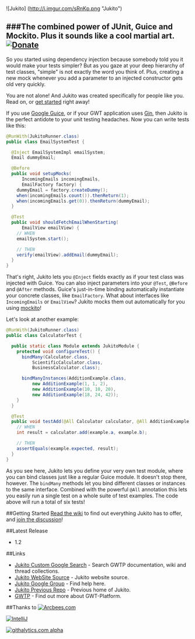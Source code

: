 ![Jukito] (http://i.imgur.com/sRnKp.png "Jukito") 

###The combined power of JUnit, Guice and Mockito. Plus it sounds like a cool martial art.
[![Donate](https://www.paypal.com/en_US/i/btn/btn_donateCC_LG.gif)](https://www.paypal.com/cgi-bin/webscr?cmd=_s-xclick&hosted_button_id=SDCQSKDTWZYCQ)
-----

So you started using dependency injection because somebody told you it would make your tests simpler? But as you gaze at your deep hierarchy of test classes, "simple" is not exactly the word you think of. Plus, creating a new mock whenever you add a parameter to an injected constructor gets old very quickly.

You are not alone! And Jukito was created specifically for people like you. Read on, or [get started](https://github.com/ArcBees/Jukito/wiki) right away!

If you use [Google Guice](http://code.google.com/p/google-guice/), or if your GWT application uses [Gin](http://code.google.com/p/google-gin/), then Jukito is the perfect antidote to your unit testing headaches. Now you can write tests like this:

```java
@RunWith(JukitoRunner.class)
public class EmailSystemTest {

  @Inject EmailSystemImpl emailSystem;
  Email dummyEmail;

  @Before
  public void setupMocks(
      IncomingEmails incomingEmails,
      EmailFactory factory) {
    dummyEmail = factory.createDummy();
    when(incomingEmails.count()).thenReturn(1);
    when(incomingEmails.get(0)).thenReturn(dummyEmail);
  }

  @Test
  public void shouldFetchEmailWhenStarting(
      EmailView emailView) {
    // WHEN
    emailSystem.start();

    // THEN
    verify(emailView).addEmail(dummyEmail);
  }
}
```

That's right, Jukito lets you `@Inject` fields exactly as if your test class was injected with Guice. You can also inject parameters into your `@Test`, `@Before` and `@After` methods. Guice's just-in-time binding automatically instantiate your concrete classes, like `EmailFactory`. What about interfaces like `IncomingEmails` or `EmailView`? Jukito mocks them out automatically for you using [mockito](https://code.google.com/p/mockito/)!

Let's look at another example:

```java
@RunWith(JukitoRunner.class)
public class CalculatorTest {

  public static class Module extends JukitoModule {
    protected void configureTest() {
      bindMany(Calculator.class,
          ScientificCalculator.class,
          BusinessCalculator.class);

      bindManyInstances(AdditionExample.class, 
          new AdditionExample(1, 1, 2),
          new AdditionExample(10, 10, 20),
          new AdditionExample(18, 24, 42));
    }
  }

  @Test
  public void testAdd(@All Calculator calculator, @All AdditionExample example) {
    // WHEN
    int result = calculator.add(example.a, example.b);

    // THEN
    assertEquals(example.expected, result);
  }
}
```

As you see here, Jukito lets you define your very own test module, where you can bind classes just like a regular Guice module. It doesn't stop there, however. The `bindMany` methods let you bind different classes or instances to the same interface. Combined with the powerful `@All` annotation this lets you easily run a single test on a whole suite of test examples. The code above will run a total of six tests!

##Getting Started
[Read the wiki](https://github.com/ArcBees/Jukito/wiki) to find out everything Jukito has to offer, and [join the discussion](http://groups.google.com/group/jukito)!

##Latest Release
* 1.2

##Links
* [Jukito Custom Google Search](http://www.google.com/cse/home?cx=011138278718949652927:turyqq9pl64) - Search GWTP documentation, wiki and thread collections.
* [Jukito WebSite Source](https://github.com/ArcBees/jukito-website) - Jukito website source.
* [Jukito Google Group](https://groups.google.com/forum/?fromgroups#!forum/jukito) - Find help here.
* [Jukito Previous Repo](https://code.google.com/p/jukito/) - Previous home of Jukito.
* [GWTP](https://github.com/ArcBees/GWTP) - Find out more about GWT-Platform.

##Thanks to
[![Arcbees.com](http://arcbees-ads.appspot.com/ad.png)](http://arcbees.com)

[![IntelliJ](https://lh6.googleusercontent.com/--QIIJfKrjSk/UJJ6X-UohII/AAAAAAAAAVM/cOW7EjnH778/s800/banner_IDEA.png)](http://www.jetbrains.com/idea/index.html)

[![githalytics.com alpha](https://cruel-carlota.gopagoda.com/df7cd27e91474db1118bebbddbeaa3ad "githalytics.com")](http://githalytics.com/ArcBees/Jukito)
